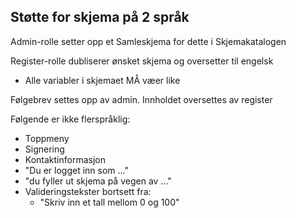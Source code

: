 ## Støtte for skjema på 2 språk

Admin-rolle setter opp et Samleskjema for dette i Skjemakatalogen

Register-rolle dubliserer ønsket skjema og oversetter til engelsk
- Alle variabler i skjemaet MÅ væer like

Følgebrev settes opp av admin. Innholdet oversettes av register


Følgende er ikke flerspråklig:
- Toppmeny
- Signering
- Kontaktinformasjon
- "Du er logget inn som ..."
- "du fyller ut skjema på vegen av ..."
- Valideringstekster bortsett fra:
  - "Skriv inn et tall mellom 0 og 100"

